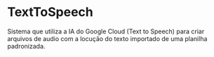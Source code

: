 # TextToSpeech
Sistema que utiliza a IA do Google Cloud (Text to Speech) para criar arquivos de audio com a locução do texto importado de uma planilha padronizada.
